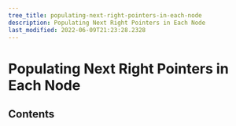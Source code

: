 ```yaml
---
tree_title: populating-next-right-pointers-in-each-node
description: Populating Next Right Pointers in Each Node
last_modified: 2022-06-09T21:23:28.2328
---
```


# Populating Next Right Pointers in Each Node

## Contents
